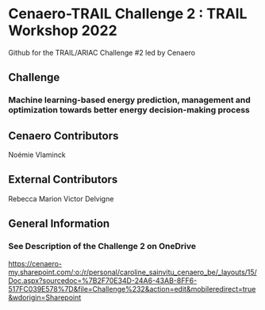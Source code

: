 # Cenaero-TRAIL Challenge 2 : TRAIL Workshop 2022
Github for the TRAIL/ARIAC Challenge #2 led by Cenaero

## Challenge  
### Machine learning-based energy prediction, management and optimization towards better energy decision-making process

## Cenaero Contributors 
Noémie Vlaminck  

## External Contributors
Rebecca Marion
Victor Delvigne

## General Information 

### See Description of the Challenge 2 on OneDrive
https://cenaero-my.sharepoint.com/:o:/r/personal/caroline_sainvitu_cenaero_be/_layouts/15/Doc.aspx?sourcedoc=%7B2F70E34D-24A6-43AB-8FF6-517FC039E578%7D&file=Challenge%232&action=edit&mobileredirect=true&wdorigin=Sharepoint

